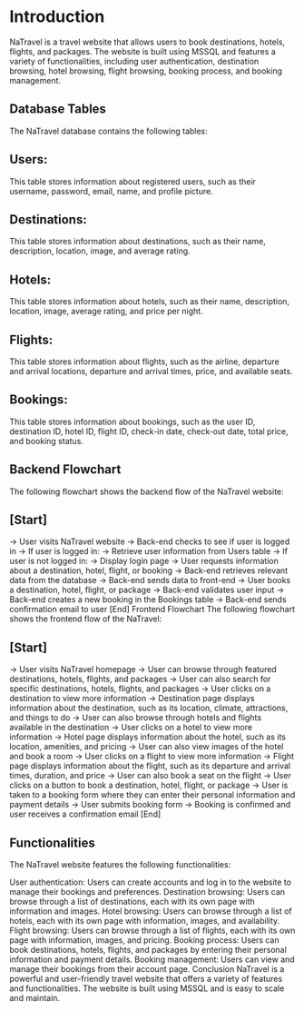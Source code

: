 # Introduction

NaTravel is a travel website that allows users to book destinations, hotels, flights, and packages. The website is built using MSSQL and features a variety of functionalities, including user authentication, destination browsing, hotel browsing, flight browsing, booking process, and booking management.

## Database Tables

The NaTravel database contains the following tables:

## Users:

This table stores information about registered users, such as their username, password, email, name, and profile picture.

## Destinations:

This table stores information about destinations, such as their name, description, location, image, and average rating.

## Hotels:

This table stores information about hotels, such as their name, description, location, image, average rating, and price per night.

## Flights:

This table stores information about flights, such as the airline, departure and arrival locations, departure and arrival times, price, and available seats.

## Bookings:

This table stores information about bookings, such as the user ID, destination ID, hotel ID, flight ID, check-in date, check-out date, total price, and booking status.

## Backend Flowchart

The following flowchart shows the backend flow of the NaTravel website:

## [Start]

-> User visits NaTravel website
-> Back-end checks to see if user is logged in
-> If user is logged in:
-> Retrieve user information from Users table
-> If user is not logged in:
-> Display login page
-> User requests information about a destination, hotel, flight, or booking
-> Back-end retrieves relevant data from the database
-> Back-end sends data to front-end
-> User books a destination, hotel, flight, or package
-> Back-end validates user input
-> Back-end creates a new booking in the Bookings table
-> Back-end sends confirmation email to user
[End]
Frontend Flowchart
The following flowchart shows the frontend flow of the NaTravel:

## [Start]

-> User visits NaTravel homepage
-> User can browse through featured destinations, hotels, flights, and packages
-> User can also search for specific destinations, hotels, flights, and packages
-> User clicks on a destination to view more information
-> Destination page displays information about the destination, such as its location, climate, attractions, and things to do
-> User can also browse through hotels and flights available in the destination
-> User clicks on a hotel to view more information
-> Hotel page displays information about the hotel, such as its location, amenities, and pricing
-> User can also view images of the hotel and book a room
-> User clicks on a flight to view more information
-> Flight page displays information about the flight, such as its departure and arrival times, duration, and price
-> User can also book a seat on the flight
-> User clicks on a button to book a destination, hotel, flight, or package
-> User is taken to a booking form where they can enter their personal information and payment details
-> User submits booking form
-> Booking is confirmed and user receives a confirmation email
[End]

## Functionalities

The NaTravel website features the following functionalities:

User authentication: Users can create accounts and log in to the website to manage their bookings and preferences.
Destination browsing: Users can browse through a list of destinations, each with its own page with information and images.
Hotel browsing: Users can browse through a list of hotels, each with its own page with information, images, and availability.
Flight browsing: Users can browse through a list of flights, each with its own page with information, images, and pricing.
Booking process: Users can book destinations, hotels, flights, and packages by entering their personal information and payment details.
Booking management: Users can view and manage their bookings from their account page.
Conclusion
NaTravel is a powerful and user-friendly travel website that offers a variety of features and functionalities. The website is built using MSSQL and is easy to scale and maintain.
